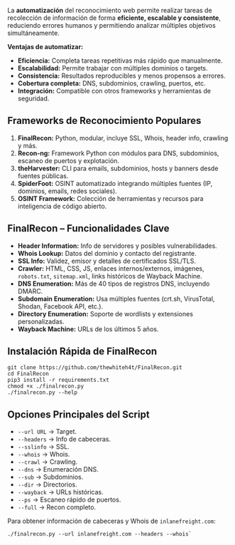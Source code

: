 La **automatización** del reconocimiento web permite realizar tareas de recolección de información de forma **eficiente, escalable y consistente**, reduciendo errores humanos y permitiendo analizar múltiples objetivos simultáneamente.

**Ventajas de automatizar:**

- **Eficiencia:** Completa tareas repetitivas más rápido que manualmente.
- **Escalabilidad:** Permite trabajar con múltiples dominios o targets.
- **Consistencia:** Resultados reproducibles y menos propensos a errores.
- **Cobertura completa:** DNS, subdominios, crawling, puertos, etc.
- **Integración:** Compatible con otros frameworks y herramientas de seguridad.

## **Frameworks de Reconocimiento Populares**

1. **FinalRecon:** Python, modular, incluye SSL, Whois, header info, crawling y más.
2. **Recon-ng:** Framework Python con módulos para DNS, subdominios, escaneo de puertos y explotación.
3. **theHarvester:** CLI para emails, subdominios, hosts y banners desde fuentes públicas.
4. **SpiderFoot:** OSINT automatizado integrando múltiples fuentes (IP, dominios, emails, redes sociales).
5. **OSINT Framework:** Colección de herramientas y recursos para inteligencia de código abierto.

## **FinalRecon – Funcionalidades Clave**

- **Header Information:** Info de servidores y posibles vulnerabilidades.
- **Whois Lookup:** Datos del dominio y contacto del registrante.
- **SSL Info:** Validez, emisor y detalles de certificados SSL/TLS.
- **Crawler:** HTML, CSS, JS, enlaces internos/externos, imágenes, `robots.txt`, `sitemap.xml`, links históricos de Wayback Machine.
- **DNS Enumeration:** Más de 40 tipos de registros DNS, incluyendo DMARC.
- **Subdomain Enumeration:** Usa múltiples fuentes (crt.sh, VirusTotal, Shodan, Facebook API, etc.).  
- **Directory Enumeration:** Soporte de wordlists y extensiones personalizadas.
- **Wayback Machine:** URLs de los últimos 5 años.
## **Instalación Rápida de FinalRecon**

```
git clone https://github.com/thewhiteh4t/FinalRecon.git
cd FinalRecon
pip3 install -r requirements.txt
chmod +x ./finalrecon.py
./finalrecon.py --help
```

## **Opciones Principales del Script**

- `--url URL` → Target.
- `--headers` → Info de cabeceras.
- `--sslinfo` → SSL.
- `--whois` → Whois.
- `--crawl` → Crawling.
- `--dns` → Enumeración DNS.
- `--sub` → Subdominios.
- `--dir` → Directorios.
- `--wayback` → URLs históricas.
- `--ps` → Escaneo rápido de puertos.
- `--full` → Recon completo.

Para obtener información de cabeceras y Whois de `inlanefreight.com`:
```
./finalrecon.py --url inlanefreight.com --headers --whois`
```


